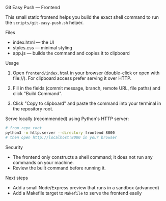 Git Easy Push — Frontend

This small static frontend helps you build the exact shell command to run the `scripts/git-easy-push.sh` helper.

Files
- index.html — the UI
- styles.css — minimal styling
- app.js — builds the command and copies it to clipboard

Usage
1. Open `frontend/index.html` in your browser (double-click or open with file://). For clipboard access prefer serving it over HTTP.

2. Fill in the fields (commit message, branch, remote URL, file paths) and click "Build Command".

3. Click "Copy to clipboard" and paste the command into your terminal in the repository root.

Serve locally (recommended) using Python's HTTP server:

```bash
# from repo root
python3 -m http.server --directory frontend 8000
# then open http://localhost:8000 in your browser
```

Security
- The frontend only constructs a shell command; it does not run any commands on your machine.
- Review the built command before running it.

Next steps
- Add a small Node/Express preview that runs in a sandbox (advanced)
- Add a Makefile target to `Makefile` to serve the frontend easily
